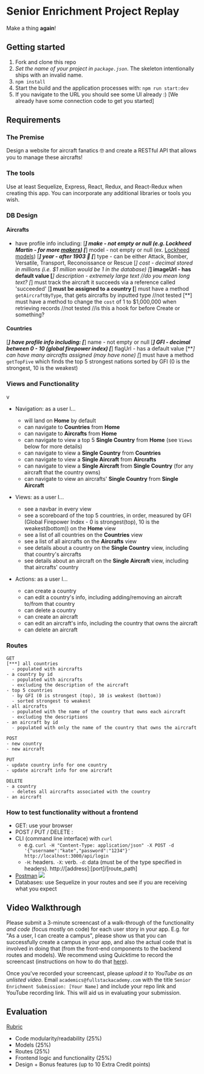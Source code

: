 # Senior Enrichment Project Replay

Make a thing **again**!

## Getting started

1. Fork and clone this repo
2. *Set the name of your project in `package.json`*. The skeleton intentionally ships with an invalid name.
3. `npm install`
4. Start the build and the application processes with: `npm run start:dev`
5. If you navigate to the URL you should see some UI already :) [We already have some connection code to get you started]

## Requirements

### The Premise
 Design a website for aircraft fanatics 🤓 and create a RESTful API that allows you to manage these aircrafts!

### The tools

Use at least Sequelize, Express, React, Redux, and React-Redux when creating this app. You can incorporate any additional libraries or tools you wish.

### DB Design

#### Aircrafts
  * have profile info including:
    [***] make - not empty or null (e.g. Lockheed Martin - for more [makers](https://en.wikipedia.org/wiki/List_of_aircraft_manufacturers))
    [***] model - not empty or null (ex. [Lockheed models](https://en.wikipedia.org/wiki/List_of_Lockheed_aircraft))
    [***] year - after 1903 👵
    [***] type - can be either Attack, Bomber, Versatile, Transport, Reconoissance or Rescue
    [*] cost - decimal stored in millions (i.e. $1 million would be 1 in the database)
    [***] imageUrl - has default value
    [***] description - extremely large text //do you mean long text?
  [*] must track the aircraft it succeeds via a reference called 'succeeded'
  [**] must be assigned to a country
  [**] must have a method `getAircraftByType`, that gets aircrafts by inputted type //not tested
  [**] must have a method to change the `cost` of 1 to $1,000,000 when retrieving records //not tested //is this a hook for before Create or something?

#### Countries
  [***] have profile info including:
    [***] name - not empty or null
    [***] GFI - decimal between 0 - 10 (global firepower index)
    [***] flagUrl - has a default value
  [***] can have many aircrafts assigned (may have none)
  [*] must have a method `getTopFive` which finds the top 5 strongest nations sorted by GFI (0 is the strongest, 10 is the weakest)

### Views and Functionality
v
- Navigation: as a user I...
  * will land on **Home** by default
  * can navigate to **Countries** from **Home**
  * can navigate to **Aircrafts** from **Home**
  * can navigate to view a top 5 **Single Country** from **Home** (see `Views` below for more details)
  * can navigate to view a **Single Country** from **Countries**
  * can navigate to view a **Single Aircraft** from **Aircrafts**
  * can navigate to view a **Single Aircraft** from **Single Country** (for any aircraft that the country owns)
  * can navigate to view an aircrafts' **Single Country** from **Single Aircraft**

- Views: as a user I...
  * see a navbar in every view
  * see a scoreboard of the top 5 countries, in order, measured by GFI (Global Firepower Index - 0 is strongest(top), 10 is the weakest(bottom)) on the **Home** view
  * see a list of all countries on the **Countries** view
  * see a list of all aircrafts on the **Aircrafts** view
  * see details about a country on the **Single Country** view, including that country's aircrafts
  * see details about an aircraft on the **Single Aircraft** view, including that aircrafts' country

- Actions: as a user I...
  * can create a country
  * can edit a country's info, including adding/removing an aircraft to/from that country
  * can delete a country
  * can create an aircraft
  * can edit an aircraft's info, including the country that owns the aircraft
  * can delete an aircraft

### Routes

```
GET
[***] all countries
  - populated with aircrafts
- a country by id
  - populated with aircrafts
  - excluding the description of the aircraft
- top 5 countries
  - by GFI (0 is strongest (top), 10 is weakest (bottom))
  - sorted strongest to weakest
- all aircrafts
  - populated with the name of the country that owns each aircraft
  - excluding the descriptions
- an aircraft by id
  - populated with only the name of the country that owns the aircraft
```

```
POST
- new country
- new aircraft
```

```
PUT
- update country info for one country
- update aircraft info for one aircraft
```

```
DELETE
- a country
  - deletes all aircrafts associated with the country
- an aircraft
```

### How to test functionality without a frontend
- GET: use your browser
- POST / PUT / DELETE :
 - CLI (command line interface) with `curl`
   - e.g. `curl -H "Content-Type: application/json" -X POST -d '{"username":"kate","password":"1234"}' http://localhost:3000/api/login`
   - `-H`: headers. `-X`: verb. `-d`: data (must be of the type specified in headers). http://[address]:[port]/[route_path]
 - [Postman](https://www.getpostman.com/)
   ![](https://www.dropbox.com/s/4fk3b90cd0i1a5y/postman_post.png?raw=true)
- Databases: use Sequelize in your routes and see if you are receiving what you expect


## Video Walkthrough

Please submit a 3-minute screencast of a walk-through of the functionality *and code* (focus mostly on code) for each user story in your app. E.g. for "As a user, I can create a campus", please show us that you can successfully create a campus in your app, and also the actual code that is involved in doing that (from the front-end components to the backend routes and models). We recommend using Quicktime to record the screencast (instructions on how to do that [here](https://support.apple.com/kb/PH5882?locale=en_US&viewlocale=en_US)).

Once you've recorded your screencast, please *upload it to YouTube as an unlisted video*. Email `academics@fullstackacademy.com` with the title `Senior Enrichment Submission: [Your Name]` and include your repo link and YouTube recording link. This will aid us in evaluating your submission.

## Evaluation
[Rubric](https://docs.google.com/document/d/1xJZ_qpsnK-stFkKW88FEl7epg1Stmto99Erek6Pc2ZA)

- Code modularity/readability (25%)
- Models (25%)
- Routes (25%)
- Frontend logic and functionality (25%)
- Design + Bonus features (up to 10 Extra Credit points)

